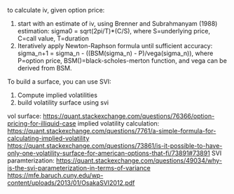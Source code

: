 to calculate iv, given option price:
1. start with an estimate of iv, using Brenner and Subrahmanyam (1988) estimation: sigma0 = sqrt(2pi/T)*(C/S), where S=underlying price, C=call value, T=duration
2. Iteratively apply Newton-Raphson formula until sufficient accuracy: sigma_n+1 = sigma_n - ((BSM(sigma_n) - P)/vega(sigma_n)), where P=option price, BSM()=black-scholes-merton function, and vega can be derived from BSM.


To build a surface, you can use SVI:
1. Compute implied volatilities
2. build volatility surface using svi

vol surface: https://quant.stackexchange.com/questions/76366/option-pricing-for-illiquid-case
implied volatility calculation: https://quant.stackexchange.com/questions/7761/a-simple-formula-for-calculating-implied-volatility
https://quant.stackexchange.com/questions/73861/is-it-possible-to-have-only-one-volatility-surface-for-american-options-that-fi/73891#73891
SVI paramterization: https://quant.stackexchange.com/questions/49034/why-is-the-svi-parameterization-in-terms-of-variance
https://mfe.baruch.cuny.edu/wp-content/uploads/2013/01/OsakaSVI2012.pdf
